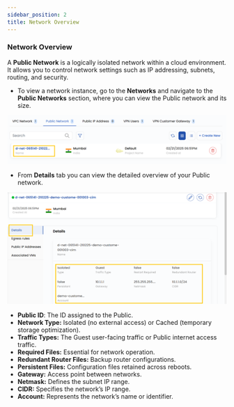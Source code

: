 ```yaml
---
sidebar_position: 2
title: Network Overview
---
```


### **Network Overview**

A **Public Network** is a logically isolated network within a cloud environment. It allows you to control network settings such as IP addressing, subnets, routing, and security.

- To view a network instance, go to the **Networks** and navigate to the **Public Networks** section, where you can view the Public network and its size. 

![alt text](images/pub_net_1.png)

- From **Details** tab you can view the detailed overview of your Public network.

![alt text](images/pub_net_2.png)

- **Public ID**: The ID assigned to the Public.
- **Network Type:** Isolated (no external access) or Cached (temporary storage optimization).
- **Traffic Types:** The Guest user-facing traffic or Public internet access traffic.   
- **Required Files:** Essential for network operation.  
- **Redundant Router Files:** Backup router configurations.  
- **Persistent Files:** Configuration files retained across reboots.  
- **Gateway:** Access point between networks.  
- **Netmask:** Defines the subnet IP range.  
- **CIDR:** Specifies the network’s IP range.  
- **Account:** Represents the network’s name or identifier.  


